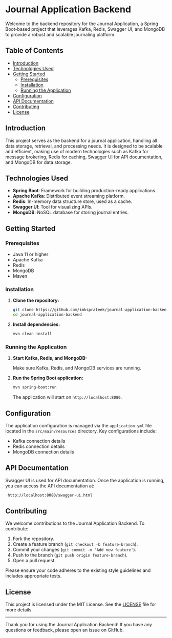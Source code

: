 # Journal Application Backend

Welcome to the backend repository for the Journal Application, a Spring Boot-based project that leverages Kafka, Redis, Swagger UI, and MongoDB to provide a robust and scalable journaling platform.

## Table of Contents

- [Introduction](#introduction)
- [Technologies Used](#technologies-used)
- [Getting Started](#getting-started)
  - [Prerequisites](#prerequisites)
  - [Installation](#installation)
  - [Running the Application](#running-the-application)
- [Configuration](#configuration)
- [API Documentation](#api-documentation)
- [Contributing](#contributing)
- [License](#license)

## Introduction

This project serves as the backend for a journal application, handling all data storage, retrieval, and processing needs. It is designed to be scalable and efficient, making use of modern technologies such as Kafka for message brokering, Redis for caching, Swagger UI for API documentation, and MongoDB for data storage.

## Technologies Used

- **Spring Boot**: Framework for building production-ready applications.
- **Apache Kafka**: Distributed event streaming platform.
- **Redis**: In-memory data structure store, used as a cache.
- **Swagger UI**: Tool for visualizing APIs.
- **MongoDB**: NoSQL database for storing journal entries.

## Getting Started

### Prerequisites

- Java 11 or higher
- Apache Kafka
- Redis
- MongoDB
- Maven

### Installation

1. **Clone the repository:**

    ```sh
    git clone https://github.com/imksprateek/journal-application-backend.git
    cd journal-application-backend
    ```

2. **Install dependencies:**

    ```sh
    mvn clean install
    ```

### Running the Application

1. **Start Kafka, Redis, and MongoDB:**

    Make sure Kafka, Redis, and MongoDB services are running.


3. **Run the Spring Boot application:**

    ```sh
    mvn spring-boot:run
    ```

    The application will start on `http://localhost:8080`.

## Configuration

The application configuration is managed via the `application.yml` file located in the `src/main/resources` directory. Key configurations include:

- Kafka connection details
- Redis connection details
- MongoDB connection details

## API Documentation

Swagger UI is used for API documentation. Once the application is running, you can access the API documentation at:
  ```sh
   http://localhost:8080/swagger-ui.html
  ```

## Contributing

We welcome contributions to the Journal Application Backend. To contribute:

1. Fork the repository.
2. Create a feature branch (`git checkout -b feature-branch`).
3. Commit your changes (`git commit -m 'Add new feature'`).
4. Push to the branch (`git push origin feature-branch`).
5. Open a pull request.

Please ensure your code adheres to the existing style guidelines and includes appropriate tests.

## License

This project is licensed under the MIT License. See the [LICENSE](LICENSE) file for more details.

---

Thank you for using the Journal Application Backend! If you have any questions or feedback, please open an issue on GitHub.

